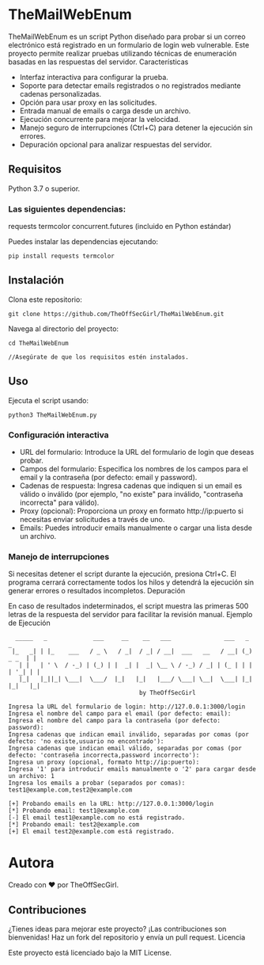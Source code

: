 # TheMailWebEnum

TheMailWebEnum es un script Python diseñado para probar si un correo electrónico está registrado en un formulario de login web vulnerable. Este proyecto permite realizar pruebas utilizando técnicas de enumeración basadas en las respuestas del servidor.
Características

 - Interfaz interactiva para configurar la prueba.
 -  Soporte para detectar emails registrados o no registrados mediante cadenas personalizadas.
 - Opción para usar proxy en las solicitudes.
 - Entrada manual de emails o carga desde un archivo.
 - Ejecución concurrente para mejorar la velocidad.
 - Manejo seguro de interrupciones (Ctrl+C) para detener la ejecución sin errores.
 - Depuración opcional para analizar respuestas del servidor.

## Requisitos

 Python 3.7 o superior.
   ### Las siguientes dependencias:
   
 requests
 termcolor
 concurrent.futures (incluido en Python estándar)

Puedes instalar las dependencias ejecutando:

`pip install requests termcolor`

## Instalación

 Clona este repositorio:

`git clone https://github.com/TheOffSecGirl/TheMailWebEnum.git`

Navega al directorio del proyecto:

    cd TheMailWebEnum

    //Asegúrate de que los requisitos estén instalados.

## Uso

Ejecuta el script usando:

`python3 TheMailWebEnum.py`

### Configuración interactiva

- URL del formulario: Introduce la URL del formulario de login que deseas probar.
- Campos del formulario: Especifica los nombres de los campos para el email y la contraseña (por defecto: email y password).
-  Cadenas de respuesta: Ingresa cadenas que indiquen si un email es válido o inválido (por ejemplo, "no existe" para inválido, "contraseña incorrecta" para válido).
- Proxy (opcional): Proporciona un proxy en formato http://ip:puerto si necesitas enviar solicitudes a través de uno.
- Emails: Puedes introducir emails manualmente o cargar una lista desde un archivo.

### Manejo de interrupciones

Si necesitas detener el script durante la ejecución, presiona Ctrl+C. El programa cerrará correctamente todos los hilos y detendrá la ejecución sin generar errores o resultados incompletos.
Depuración

En caso de resultados indeterminados, el script muestra las primeras 500 letras de la respuesta del servidor para facilitar la revisión manual.
Ejemplo de Ejecución
````
  _____   _             ___     __    __   ___               ___   _         _
 |_   _| | |_    ___   / _ \   / _|  / _| / __|  ___   __   / __| (_)  _ _  | |
   | |   | ' \  / -_) | (_) | |  _| |  _| \__ \ / -_) / _| | (_ | | | | '_| | |
   |_|   |_||_| \___|  \___/  |_|   |_|   |___/ \___| \__|  \___| |_| |_|   |_|
                                     by TheOffSecGirl

Ingresa la URL del formulario de login: http://127.0.0.1:3000/login
Ingresa el nombre del campo para el email (por defecto: email):
Ingresa el nombre del campo para la contraseña (por defecto: password):
Ingresa cadenas que indican email inválido, separadas por comas (por defecto: 'no existe,usuario no encontrado'):
Ingresa cadenas que indican email válido, separadas por comas (por defecto: 'contraseña incorrecta,password incorrecto'):
Ingresa un proxy (opcional, formato http://ip:puerto):
Ingresa '1' para introducir emails manualmente o '2' para cargar desde un archivo: 1
Ingresa los emails a probar (separados por comas): test1@example.com,test2@example.com

[+] Probando emails en la URL: http://127.0.0.1:3000/login
[*] Probando email: test1@example.com
[-] El email test1@example.com no está registrado.
[*] Probando email: test2@example.com
[+] El email test2@example.com está registrado.

````

# Autora

Creado con ❤️ por TheOffSecGirl.

## Contribuciones

¿Tienes ideas para mejorar este proyecto? ¡Las contribuciones son bienvenidas! Haz un fork del repositorio y envía un pull request.
Licencia

Este proyecto está licenciado bajo la MIT License.
